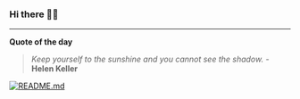### Hi there 👋🏻


---

**Quote of the day**

> *Keep yourself to the sunshine and you cannot see the shadow.* - **Helen Keller** 

[![README.md](https://github.com/marcolovazzano/marcolovazzano/actions/workflows/readme.yml/badge.svg?branch=main)](https://github.com/marcolovazzano/marcolovazzano/actions/workflows/readme.yml)
